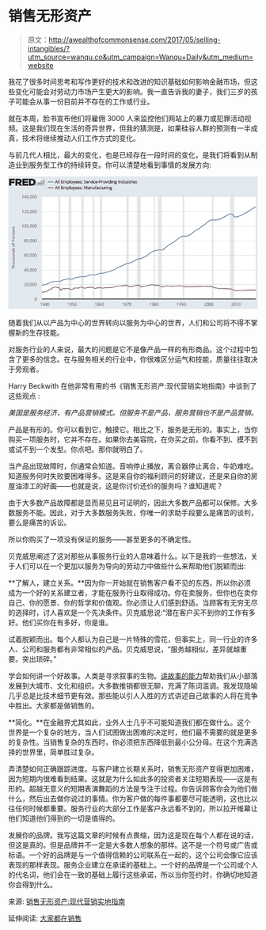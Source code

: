 # 销售无形资产

> 原文：<http://awealthofcommonsense.com/2017/05/selling-intangibles/?utm_source=wanqu.co&utm_campaign=Wanqu+Daily&utm_medium=website>



我花了很多时间思考和写作更好的技术和改进的知识基础如何影响金融市场，但这些变化可能会对劳动力市场产生更大的影响。我一直告诉我的妻子，我们三岁的孩子可能会从事一份目前并不存在的工作或行业。

就在本周，脸书宣布他们将雇佣 3000 人来监控他们网站上的暴力或犯罪活动视频。这是我们现在生活的奇异世界，但我的猜测是，如果硅谷人群的预测有一半成真，技术将继续推动人们工作方式的变化。

与前几代人相比，最大的变化，也是已经存在一段时间的变化，是我们将看到从制造业到服务型工作的持续转变。你可以清楚地看到事情的发展方向:

![screen-shot-2017-05-03-at-12-26-07-pm](img/2f041954e50475bb4628203dce122810.png)

随着我们从以产品为中心的世界转向以服务为中心的世界，人们和公司将不得不掌握新的生存技能。

对服务行业的人来说，最大的问题是它不是像产品一样的有形商品。这个过程中包含了更多的信念。在与服务相关的行业中，你很难区分运气和技能，质量往往取决于旁观者。

Harry Beckwith 在他非常有用的书《销售无形资产:现代营销实地指南》中谈到了这些观点 :

*美国是服务经济，有产品营销模式。但服务不是产品，服务营销也不是产品营销。*

产品是有形的。你可以看到它，触摸它。相比之下，服务是无形的。事实上，当你购买一项服务时，它并不存在。如果你去美容院，在你买之前，你看不到、摸不到或试不到一个发型。你点吧。那你就明白了。

当产品出现故障时，你通常会知道。音响停止播放，离合器停止离合，牛奶难吃。知道服务何时失败要困难得多。这是来自你的福利顾问的好建议，还是来自你的房屋油漆工的好画——也就是说，这是你讨价还价的服务吗？谁知道呢？

由于大多数产品故障都是显而易见且可证明的，因此大多数产品都可以保修。大多数服务不能。因此，对于大多数服务失败，你唯一的求助手段要么是痛苦的谈判，要么是痛苦的诉讼。

所以你购买了一项没有保证的服务——甚至更多的不确定性。

贝克威思阐述了这对那些从事服务行业的人意味着什么。以下是我的一些想法，关于人们可以在一个更加以服务为导向的劳动力中做些什么来帮助他们脱颖而出:

**了解人，建立关系。**因为你一开始就在销售客户看不见的东西，所以你必须成为一个好的关系建立者，才能在服务行业取得成功。你在卖服务，但你也在卖你自己、你的愿景、你的哲学和价值观。你必须让人们感到舒适。当顾客有无穷无尽的选择时，讨人喜欢是一个先决条件。贝克威思说:“潜在客户买不到你的工作有多好。他们买你在有多好，你是谁。

试着脱颖而出。每个人都认为自己是一片特殊的雪花，但事实上，同一行业的许多人、公司和服务都有非常相似的产品。贝克威思说，“服务越相似，差异就越重要。突出琐碎。”

学会如何讲一个好故事。人类是寻求叙事的生物。[讲故事的能力](https://awealthofcommonsense.com/2016/02/the-importance-of-story-telling-ability/)帮助我们从小部落发展到大城市、文化和组织。大多数推销都很无聊，充满了陈词滥调。我发现隐喻几乎总是比技术细节更有效。那些能以引人入胜的方式讲述自己故事的人将在竞争中胜出。大家都是做销售的。

**简化。**在金融界尤其如此，业外人士几乎不可能知道我们都在做什么。这个世界是一个复杂的地方，当人们试图做出困难的决定时，他们最不需要的就是更多的复杂性。当销售复杂的东西时，你必须把东西降低到最小公分母。在这个充满选择的世界里，简单胜过复杂。

弄清楚如何正确跟踪进度。与客户建立长期关系时，销售无形资产变得更加困难，因为短期内很难看到结果。这就是为什么如此多的投资者关注短期表现——这是有形的。超越无意义的短期表演舞蹈的方法是专注于过程。你告诉顾客你会为他们做什么，然后出去做你说过的事情。你为客户做的每件事都要尽可能透明，这也比以往任何时候都重要。服务行业的大部分工作是客户永远看不到的，所以拉开帷幕让他们知道他们得到的一切是值得的。

发展你的品牌。我写这篇文章的时候有点畏缩，因为这是现在每个人都在说的话，但这是真的。但是品牌并不一定是大多数人想象的那样。这不是一个符号或广告或标语。一个好的品牌是与一个值得信赖的公司联系在一起的，这个公司会像它应该表现的那样表现。服务企业建立在承诺的基础上。一个好的品牌是一个公司或个人的代名词，他们会在一致的基础上履行这些承诺，所以当你签约时，你确切地知道你会得到什么。

来源:
[销售无形资产:现代营销实地指南](https://www.amazon.com/gp/product/0446672319/ref=as_li_tl?ie=UTF8&camp=1789&creative=9325&creativeASIN=0446672319&linkCode=as2&tag=aweaofcomsen-20&linkId=f176d2e55dcac2c2fdab8e556e65bfea)

延伸阅读:
[大家都在销售](https://awealthofcommonsense.com/2016/12/everyone-is-in-sales/)

 